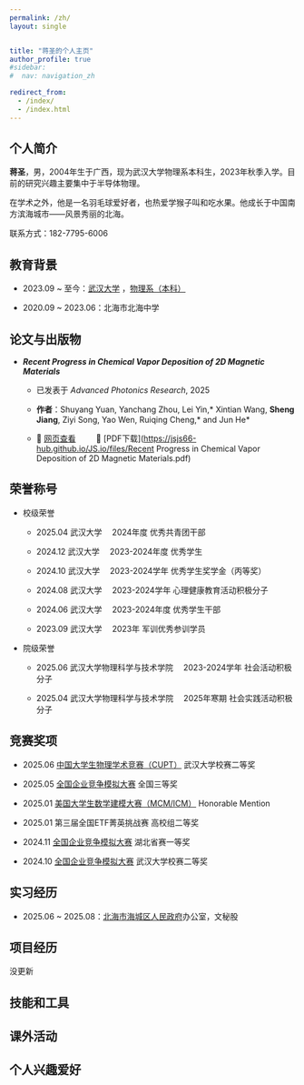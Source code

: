 ```yaml
---
permalink: /zh/
layout: single


title: "蒋圣的个人主页"
author_profile: true
#sidebar:
#  nav: navigation_zh

redirect_from: 
  - /index/
  - /index.html
---
```

## 个人简介
**蒋圣**，男，2004年生于广西，现为武汉大学物理系本科生，2023年秋季入学。目前的研究兴趣主要集中于半导体物理。

在学术之外，他是一名羽毛球爱好者，也热爱学猴子叫和吃水果。他成长于中国南方滨海城市——风景秀丽的北海。

联系方式：182-7795-6006

<h2 id="education">教育背景</h2>

+ 2023.09 ~ 至今：[武汉大学](https://www.whu.edu.cn/) ，[物理系（本科）](https://physics.whu.edu.cn/)

+ 2020.09 ~ 2023.06：北海市北海中学 

<h2 id="journal">论文与出版物</h2>

+ ***Recent Progress in Chemical Vapor Deposition of 2D Magnetic Materials***  
  + 已发表于 *Advanced Photonics Research*, 2025
  
  + **作者**：Shuyang Yuan, Yanchang Zhou, Lei Yin,\* Xintian Wang, **Sheng Jiang**, Ziyi Song, Yao Wen, Ruiqing Cheng,\* and Jun He\*  

  + 🔗 [网页查看](https://advanced.onlinelibrary.wiley.com/doi/10.1002/apxr.202400169) &ensp;&ensp;&ensp;&ensp; 📄 [PDF下载](https://jsjs66-hub.github.io/JS.io/files/Recent Progress in Chemical Vapor Deposition of 2D Magnetic Materials.pdf)

<h2 id="honors">荣誉称号</h2>

+ 校级荣誉
  + 2025.04 武汉大学&emsp; 2024年度      优秀共青团干部

  + 2024.12 武汉大学&emsp; 2023-2024年度 优秀学生

  + 2024.10 武汉大学&emsp; 2023-2024学年 优秀学生奖学金（丙等奖）

  + 2024.08 武汉大学&emsp; 2023-2024学年 心理健康教育活动积极分子

  + 2024.06 武汉大学&emsp; 2023-2024年度 优秀学生干部

  + 2023.09 武汉大学&emsp; 2023年        军训优秀参训学员 

+ 院级荣誉
  + 2025.06 武汉大学物理科学与技术学院&emsp; 2023-2024学年  社会活动积极分子

  + 2025.04 武汉大学物理科学与技术学院&emsp; 2025年寒期     社会实践活动积极分子


<h2 id="competitions">竞赛奖项</h2>

+ 2025.06 [中国大学生物理学术竞赛（CUPT）](https://www.cupt-iypt.com/)    武汉大学校赛二等奖

+ 2025.05 [全国企业竞争模拟大赛](https://www.bizwar.cn/)    全国三等奖

+ 2025.01 [美国大学生数学建模大赛（MCM/ICM）](https://www.comap.com/contests/mcm-icm)    Honorable Mention

+ 2025.01 第三届全国ETF菁英挑战赛    高校组二等奖

+ 2024.11 [全国企业竞争模拟大赛](https://www.bizwar.cn/)    湖北省赛一等奖

+ 2024.10 [全国企业竞争模拟大赛](https://www.bizwar.cn/)    武汉大学校赛二等奖


<h2 id="internships">实习经历</h2>

+ 2025.06 ~ 2025.08：[北海市海城区人民政府](http://www.bhhc.gov.cn/)办公室，文秘股 



<h2 id="projects">项目经历</h2>
没更新
<h2 id="skills">技能和工具</h2>
<h2 id="activities">课外活动</h2>
<h2 id="hobbies">个人兴趣爱好</h2>
